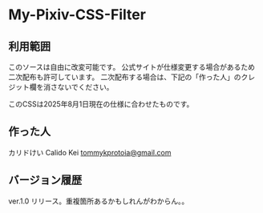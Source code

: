 # My-Pixiv-CSS-Filter
## 利用範囲
このソースは自由に改変可能です。
公式サイトが仕様変更する場合があるため二次配布も許可しています。
二次配布する場合は、下記の「作った人」のクレジット欄を消さないでください。

このCSSは2025年8月1日現在の仕様に合わせたものです。

## 作った人
カリドけい Calido Kei
tommykprotoia@gmail.com

## バージョン履歴
ver.1.0 リリース。重複箇所あるかもしれんがわからん。。
